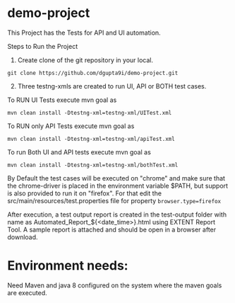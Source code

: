 # demo-project

This Project has the Tests for API and UI automation. 

Steps to Run the Project

1) Create clone of the git repository in your local.

```
git clone https://github.com/dgupta9i/demo-project.git
```

2) Three testng-xmls are created to run UI, API or BOTH test cases.

To RUN UI Tests execute mvn goal as

```
mvn clean install -Dtestng-xml=testng-xml/UITest.xml
```
                     
To RUN only API Tests execute mvn goal as 

```
mvn clean install -Dtestng-xml=testng-xml/apiTest.xml
```
                      
To run Both UI and API tests execute mvn goal as

```
mvn clean install -Dtestng-xml=testng-xml/bothTest.xml
```
   
By Default the test cases will be executed on "chrome" and make sure that the chrome-driver is placed in the environment variable $PATH, but support is also provided to run it on "firefox". For that edit the src/main/resources/test.properties file for property `browser.type=firefox`
   
After execution, a test output report is created in the test-output folder with name as  Automated_Report_${<date_time>}.html using EXTENT Report Tool. A sample report is attached and should be open in a browser after download.

# Environment needs:
Need Maven and java 8 configured on the system where the maven goals are executed.  
